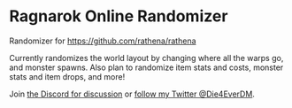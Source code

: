# Ragnarok Online Randomizer

Randomizer for https://github.com/rathena/rathena

Currently randomizes the world layout by changing where all the warps go, and monster spawns. Also plan to randomize item stats and costs, monster stats and item drops, and more!

Join [the Discord for discussion](https://discord.gg/2TmyRuQBN7) or [follow my Twitter @Die4EverDM](https://twitter.com/Die4EverDM).
